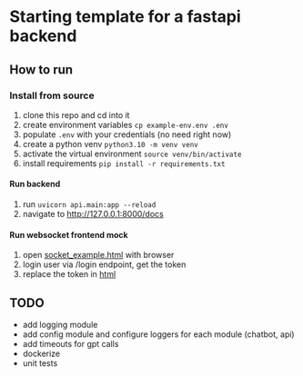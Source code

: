 # Starting template for a fastapi backend

## How to run
### Install from source
1. clone this repo and cd into it
2. create environment variables `cp example-env.env .env`
3. populate `.env` with your credentials (no need right now)
4. create a python venv `python3.10 -m venv venv`
5. activate the virtual environment `source venv/bin/activate`
6. install requirements `pip install -r requirements.txt`

#### Run backend
1. run `uvicorn api.main:app --reload`
2. navigate to http://127.0.0.1:8000/docs

#### Run websocket frontend mock
1. open [socket_example.html](https://github.com/doruirimescu/fastapi-backend/blob/master/socket_example.html) with browser
2. login user via /login endpoint, get the token
3. replace the token in [html](https://github.com/doruirimescu/fastapi-backend/blob/9fea52b69011cf40c197d3e63ad6889c4c5f08c0/socket_example.html#L9)

## TODO
- add logging module
- add config module and configure loggers for each module (chatbot, api)
- add timeouts for gpt calls
- dockerize
- unit tests
